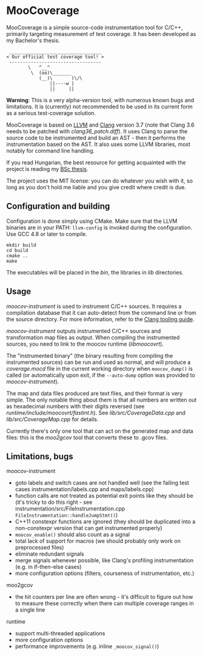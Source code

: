 MooCoverage
=========================

MooCoverage is a simple source-code instrumentation tool for C/C++, primarily targeting measurement of test coverage. It has been developed as my Bachelor's thesis.

	 __________________________________
	< Our official test coverage tool! >
	 ----------------------------------
	        \   ^__^
	         \  (oo)\_______
	            (__)\       )\/\
	                ||----w |
	                ||     ||

**Warning**: This is a very alpha-version tool, with numerous known bugs and limitations. It is (currently) not recommended to be used in its current form as a serious test-coverage solution.

MooCoverage is based on [LLVM](http://llvm.org) and [Clang](http://clang.llvm.org) version 3.7 (note that Clang 3.6 needs to be patched with *clang36_patch.diff*). It uses Clang to parse the source code to be instrumented and build an AST - then it performs the instrumentation based on the AST. It also uses some LLVM libraries, most notably for command line handling.

If you read Hungarian, the best resource for getting acquainted with the project is reading my [BSc thesis](https://dl.dropboxusercontent.com/u/17147594/szakdolgozat.pdf).

The project uses the MIT license: you can do whatever you wish with it, so long as you don't hold me liable and you give credit where credit is due.

Configuration and building
--------------------------------------------------------------

Configuration is done simply using CMake. Make sure that the LLVM binaries are in your PATH: `llvm-config` is invoked during the configuration. Use GCC 4.8 or later to compile.

	mkdir build
	cd build
	cmake ..
	make

The executables will be placed in the *bin*, the libraries in *lib* directories.

Usage
------------------------

*moocov-instrument* is used to instrument C/C++ sources. It requires a compilation database that it can auto-detect from the command line or from the source directory. For more information, refer to the [Clang tooling guide](http://clang.llvm.org/docs/HowToSetupToolingForLLVM.html).

*moocov-instrument* outputs instrumented C/C++ sources and transformation map files as output. When compiling the instrumented sources, you need to link to the moocov runtime (*libmoocovrt*).

The "instrumented binary" (the binary resulting from compiling the instrumented sources) can be run and used as normal, and will produce a *coverage.mocd* file in the current working directory when `moocov_dump()` is called (or automatically upon exit, if the `--auto-dump` option was provided to *moocov-instrument*).

The map and data files produced are text files, and their format is very simple. The only notable thing about them is that all numbers are written out as hexadecimal numbers with their digits reversed (see *runtime/include/moocovrt/fastint.h*).
See *lib/src/CoverageData.cpp* and *lib/src/CoverageMap.cpp* for details.

Currently there's only one tool that can act on the generated map and data files: this is the *moo2gcov* tool that converts these to .gcov files.

Limitations, bugs
-------------------------------------

moocov-instrument

* goto labels and switch cases are not handled well (see the failing test cases instrumentation/labels.cpp and maps/labels.cpp)
* function calls are not treated as potential exit points like they should be (it's tricky to do this right - see instrumentation/src/FileInstrumentation.cpp `FileInstrumentation::handleJumpStmt()`)
* C++11 constexpr functions are ignored (they should be duplicated into a non-constexpr version that can get instrumented properly)
* `moocov_enable()` should also count as a signal
* total lack of support for macros (we should probably only work on preprocessed files)
* eliminate redundant signals
* merge signals whenever possible, like Clang's profiling instrumentation (e.g. in if-then-else cases)
* more configuration options (filters, courseness of instrumentation, etc.)

moo2gcov

* the hit counters per line are often wrong - it's difficult to figure out how to measure these correctly when there can multiple coverage ranges in a single line

runtime

* support multi-threaded applications
* more configuration options
* performance improvements (e.g. inline `_moocov_signal()`)
